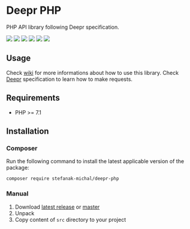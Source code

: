 # Deepr PHP

PHP API library following Deepr specification.

![](https://img.shields.io/badge/phpunit-passed-success) ![](https://img.shields.io/badge/coverage-97%25-green) ![](https://img.shields.io/github/stars/stefanak-michal/deepr-php) ![](https://img.shields.io/packagist/dt/stefanak-michal/deepr-php) ![](https://img.shields.io/github/v/release/stefanak-michal/deepr-php) ![](https://img.shields.io/github/commits-since/stefanak-michal/deepr-php/latest)

## Usage

Check [wiki](https://github.com/stefanak-michal/deepr-php/wiki) for more informations about how to use this library. Check [Deepr](https://github.com/deeprjs/deepr) specification to learn how to make requests.

## Requirements

- PHP >= 7.1

## Installation

### Composer

Run the following command to install the latest applicable version of the package:

```composer require stefanak-michal/deepr-php```

### Manual

1. Download [latest release](https://github.com/stefanak-michal/deepr-php/releases/latest) or [master](https://github.com/stefanak-michal/deepr-php)
2. Unpack
3. Copy content of ```src``` directory to your project
